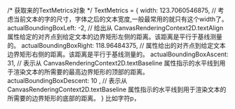 /* 获取来的TextMetrics对象 */
TextMetrics = {
    width: 123.7060546875, // 考虑当前文本的字的尺寸，字体之后的文本宽度,一般最常用的就只有这个width了。
    actualBoundingBoxLeft: -2, // 给出从 CanvasRenderingContext2D.textAlign 属性给定的对齐点到给定文本的边界矩形左侧的距离。该距离是平行于基线测量的。
    actualBoundingBoxRight: 118.96484375, // 属性给出的对齐点到给定文本边界矩形右侧的距离。该距离是平行于基线测量的。
    actualBoundingBoxAscent: 31, // 表示从 CanvasRenderingContext2D.textBaseline 属性指示的水平线到用于渲染文本的所需要的最高边界矩形的顶部的距离。
    actualBoundingBoxDescent: 10 , // 表示从 CanvasRenderingContext2D.textBaseline 属性指示的水平线到用于渲染文本的所需要的边界矩形的底部的距离。
}
比如字符p，